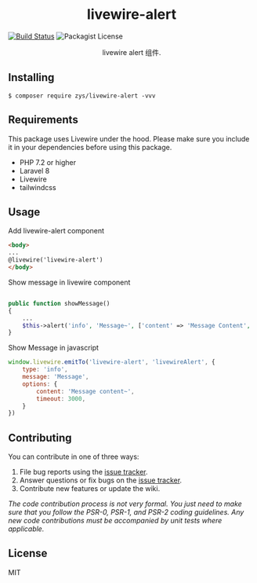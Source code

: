<h1 align="center"> livewire-alert </h1>

[![Build Status](https://travis-ci.com/fengzi91/livewire-alert.svg?branch=main)](https://travis-ci.com/fengzi91/livewire-alert)
![Packagist License](https://img.shields.io/packagist/l/zys/livewire-alert)
<p align="center"> livewire alert 组件.</p>


## Installing

```shell
$ composer require zys/livewire-alert -vvv
```
## Requirements
This package uses Livewire under the hood. Please make sure you include it in your dependencies before using this package.

- PHP 7.2 or higher
- Laravel 8
- Livewire
- tailwindcss

## Usage

Add livewire-alert component
```html
<body>
...
@livewire('livewire-alert')
</body>
```
Show message in livewire component

```php

public function showMessage()
{
    ...
    $this->alert('info', 'Message~', ['content' => 'Message Content', 'timeout' => 3000]);
}
```
Show Message in javascript

```javascript
window.livewire.emitTo('livewire-alert', 'livewireAlert', {
    type: 'info',
    message: 'Message',
    options: {
        content: 'Message content~',
        timeout: 3000,
    }
})
```



## Contributing

You can contribute in one of three ways:

1. File bug reports using the [issue tracker](https://github.com/zys/livewire-alert/issues).
2. Answer questions or fix bugs on the [issue tracker](https://github.com/zys/livewire-alert/issues).
3. Contribute new features or update the wiki.

_The code contribution process is not very formal. You just need to make sure that you follow the PSR-0, PSR-1, and PSR-2 coding guidelines. Any new code contributions must be accompanied by unit tests where applicable._

## License

MIT